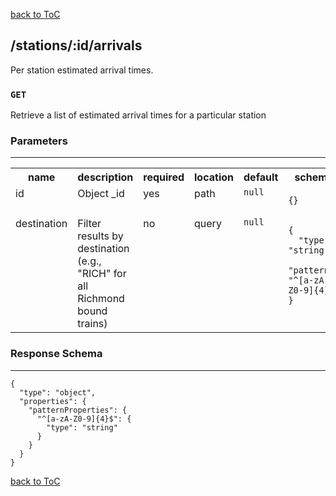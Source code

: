 [back to ToC](/api-docs/index.md)

## /stations/:id/arrivals

Per station estimated arrival times.
### `GET`

Retrieve a list of estimated arrival times for a particular station
### Parameters

---

<table>
<tr>
<th> name </th>
<th> description </th>
<th> required </th>
<th> location </th>
<th> default </th>
<th> schema </th>
</tr>



<tr>
<td valign="top"> id </td>
<td valign="top"> Object _id </td>
<td valign="top"> yes </td>
<td valign="top"> path </td>
<td valign="top"> 
<code>null</code>
</td>
<td valign="top">
<pre><code>{}
</code></pre>
</td>
</tr>




<tr>
<td valign="top"> destination </td>
<td valign="top"> Filter results by destination (e.g., &quot;RICH&quot; for all Richmond bound trains) </td>
<td valign="top"> no </td>
<td valign="top"> query </td>
<td valign="top"> 
<code>null</code>
</td>
<td valign="top">
<pre><code>{
  "type": "string",
  "pattern": "^[a-zA-Z0-9]{4}$"
}
</code></pre>
</td>
</tr>



</table>




### Response Schema

---

<pre><code>{
  "type": "object",
  "properties": {
    "patternProperties": {
      "^[a-zA-Z0-9]{4}$": {
        "type": "string"
      }
    }
  }
}
</code></pre>



[back to ToC](/api-docs/index.md)
